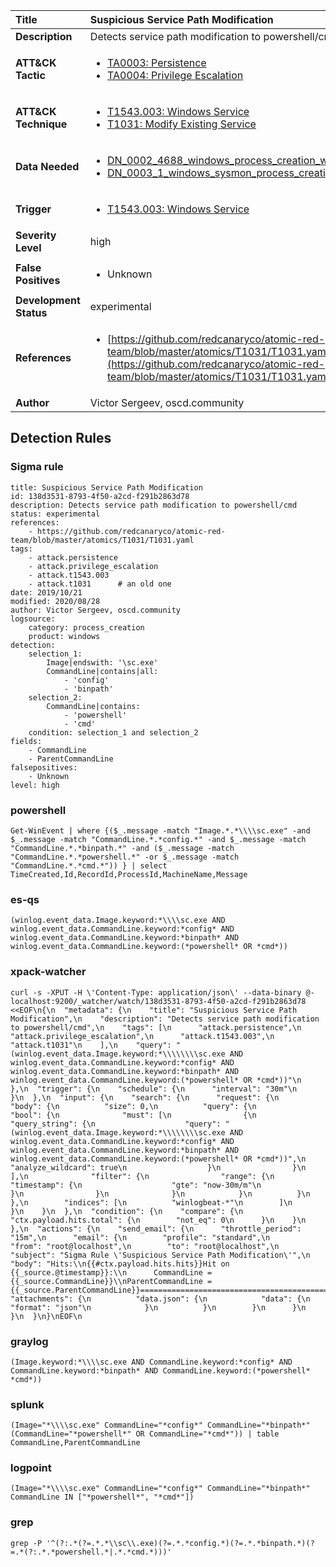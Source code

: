 | Title                    | Suspicious Service Path Modification       |
|:-------------------------|:------------------|
| **Description**          | Detects service path modification to powershell/cmd |
| **ATT&amp;CK Tactic**    |  <ul><li>[TA0003: Persistence](https://attack.mitre.org/tactics/TA0003)</li><li>[TA0004: Privilege Escalation](https://attack.mitre.org/tactics/TA0004)</li></ul>  |
| **ATT&amp;CK Technique** | <ul><li>[T1543.003: Windows Service](https://attack.mitre.org/techniques/T1543/003)</li><li>[T1031: Modify Existing Service](https://attack.mitre.org/techniques/T1031)</li></ul>  |
| **Data Needed**          | <ul><li>[DN_0002_4688_windows_process_creation_with_commandline](../Data_Needed/DN_0002_4688_windows_process_creation_with_commandline.md)</li><li>[DN_0003_1_windows_sysmon_process_creation](../Data_Needed/DN_0003_1_windows_sysmon_process_creation.md)</li></ul>  |
| **Trigger**              | <ul><li>[T1543.003: Windows Service](../Triggers/T1543.003.md)</li></ul>  |
| **Severity Level**       | high |
| **False Positives**      | <ul><li>Unknown</li></ul>  |
| **Development Status**   | experimental |
| **References**           | <ul><li>[https://github.com/redcanaryco/atomic-red-team/blob/master/atomics/T1031/T1031.yaml](https://github.com/redcanaryco/atomic-red-team/blob/master/atomics/T1031/T1031.yaml)</li></ul>  |
| **Author**               | Victor Sergeev, oscd.community |


## Detection Rules

### Sigma rule

```
title: Suspicious Service Path Modification
id: 138d3531-8793-4f50-a2cd-f291b2863d78
description: Detects service path modification to powershell/cmd
status: experimental
references:
    - https://github.com/redcanaryco/atomic-red-team/blob/master/atomics/T1031/T1031.yaml
tags:
    - attack.persistence
    - attack.privilege_escalation
    - attack.t1543.003
    - attack.t1031      # an old one     
date: 2019/10/21
modified: 2020/08/28
author: Victor Sergeev, oscd.community
logsource:
    category: process_creation
    product: windows
detection:
    selection_1:
        Image|endswith: '\sc.exe'
        CommandLine|contains|all:
            - 'config'
            - 'binpath'
    selection_2:
        CommandLine|contains:
            - 'powershell'
            - 'cmd'
    condition: selection_1 and selection_2
fields:
    - CommandLine
    - ParentCommandLine
falsepositives:
    - Unknown
level: high

```





### powershell
    
```
Get-WinEvent | where {($_.message -match "Image.*.*\\\\sc.exe" -and $_.message -match "CommandLine.*.*config.*" -and $_.message -match "CommandLine.*.*binpath.*" -and ($_.message -match "CommandLine.*.*powershell.*" -or $_.message -match "CommandLine.*.*cmd.*")) } | select TimeCreated,Id,RecordId,ProcessId,MachineName,Message
```


### es-qs
    
```
(winlog.event_data.Image.keyword:*\\\\sc.exe AND winlog.event_data.CommandLine.keyword:*config* AND winlog.event_data.CommandLine.keyword:*binpath* AND winlog.event_data.CommandLine.keyword:(*powershell* OR *cmd*))
```


### xpack-watcher
    
```
curl -s -XPUT -H \'Content-Type: application/json\' --data-binary @- localhost:9200/_watcher/watch/138d3531-8793-4f50-a2cd-f291b2863d78 <<EOF\n{\n  "metadata": {\n    "title": "Suspicious Service Path Modification",\n    "description": "Detects service path modification to powershell/cmd",\n    "tags": [\n      "attack.persistence",\n      "attack.privilege_escalation",\n      "attack.t1543.003",\n      "attack.t1031"\n    ],\n    "query": "(winlog.event_data.Image.keyword:*\\\\\\\\sc.exe AND winlog.event_data.CommandLine.keyword:*config* AND winlog.event_data.CommandLine.keyword:*binpath* AND winlog.event_data.CommandLine.keyword:(*powershell* OR *cmd*))"\n  },\n  "trigger": {\n    "schedule": {\n      "interval": "30m"\n    }\n  },\n  "input": {\n    "search": {\n      "request": {\n        "body": {\n          "size": 0,\n          "query": {\n            "bool": {\n              "must": [\n                {\n                  "query_string": {\n                    "query": "(winlog.event_data.Image.keyword:*\\\\\\\\sc.exe AND winlog.event_data.CommandLine.keyword:*config* AND winlog.event_data.CommandLine.keyword:*binpath* AND winlog.event_data.CommandLine.keyword:(*powershell* OR *cmd*))",\n                    "analyze_wildcard": true\n                  }\n                }\n              ],\n              "filter": {\n                "range": {\n                  "timestamp": {\n                    "gte": "now-30m/m"\n                  }\n                }\n              }\n            }\n          }\n        },\n        "indices": [\n          "winlogbeat-*"\n        ]\n      }\n    }\n  },\n  "condition": {\n    "compare": {\n      "ctx.payload.hits.total": {\n        "not_eq": 0\n      }\n    }\n  },\n  "actions": {\n    "send_email": {\n      "throttle_period": "15m",\n      "email": {\n        "profile": "standard",\n        "from": "root@localhost",\n        "to": "root@localhost",\n        "subject": "Sigma Rule \'Suspicious Service Path Modification\'",\n        "body": "Hits:\\n{{#ctx.payload.hits.hits}}Hit on {{_source.@timestamp}}:\\n      CommandLine = {{_source.CommandLine}}\\nParentCommandLine = {{_source.ParentCommandLine}}================================================================================\\n{{/ctx.payload.hits.hits}}",\n        "attachments": {\n          "data.json": {\n            "data": {\n              "format": "json"\n            }\n          }\n        }\n      }\n    }\n  }\n}\nEOF\n
```


### graylog
    
```
(Image.keyword:*\\\\sc.exe AND CommandLine.keyword:*config* AND CommandLine.keyword:*binpath* AND CommandLine.keyword:(*powershell* *cmd*))
```


### splunk
    
```
(Image="*\\\\sc.exe" CommandLine="*config*" CommandLine="*binpath*" (CommandLine="*powershell*" OR CommandLine="*cmd*")) | table CommandLine,ParentCommandLine
```


### logpoint
    
```
(Image="*\\\\sc.exe" CommandLine="*config*" CommandLine="*binpath*" CommandLine IN ["*powershell*", "*cmd*"])
```


### grep
    
```
grep -P '^(?:.*(?=.*.*\\sc\\.exe)(?=.*.*config.*)(?=.*.*binpath.*)(?=.*(?:.*.*powershell.*|.*.*cmd.*)))'
```



